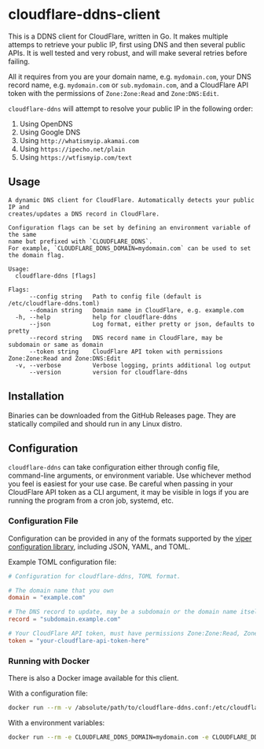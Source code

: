 # cloudflare-ddns-client
This is a DDNS client for CloudFlare, written in Go. It makes multiple attemps to retrieve your public IP, first using DNS and then several public APIs. It is well tested and very robust, and will make several retries before failing.

All it requires from you are your domain name, e.g. `mydomain.com`, your DNS record name, e.g. `mydomain.com` or `sub.mydomain.com`, and a CloudFlare API token with the permissions of `Zone:Zone:Read` and `Zone:DNS:Edit`.

`cloudflare-ddns` will attempt to resolve your public IP in the following order:
 1. Using OpenDNS
 2. Using Google DNS
 3. Using `http://whatismyip.akamai.com`
 4. Using `https://ipecho.net/plain`
 5. Using `https://wtfismyip.com/text`

## Usage
```
A dynamic DNS client for CloudFlare. Automatically detects your public IP and
creates/updates a DNS record in CloudFlare.

Configuration flags can be set by defining an environment variable of the same
name but prefixed with `CLOUDFLARE_DDNS`.
For example, `CLOUDFLARE_DDNS_DOMAIN=mydomain.com` can be used to set the domain flag.

Usage:
  cloudflare-ddns [flags]

Flags:
      --config string   Path to config file (default is /etc/cloudflare-ddns.toml)
      --domain string   Domain name in CloudFlare, e.g. example.com
  -h, --help            help for cloudflare-ddns
      --json            Log format, either pretty or json, defaults to pretty
      --record string   DNS record name in CloudFlare, may be subdomain or same as domain
      --token string    CloudFlare API token with permissions Zone:Zone:Read and Zone:DNS:Edit
  -v, --verbose         Verbose logging, prints additional log output
      --version         version for cloudflare-ddns

```

## Installation
Binaries can be downloaded from the GitHub Releases page. They are statically compiled and should run in any Linux distro.

## Configuration

`cloudflare-ddns` can take configuration either through config file, command-line arguments, or environment variable. Use whichever method you feel is easiest for your use case. Be careful when passing in your CloudFlare API token as a CLI argument, it may be visible in logs if you are running the program from a cron job, systemd, etc.

### Configuration File
Configuration can be provided in any of the formats supported by the [viper configuration library](https://github.com/spf13/viper), including JSON, YAML, and TOML.

Example TOML configuration file:
```toml
# Configuration for cloudflare-ddns, TOML format.

# The domain name that you own
domain = "example.com"

# The DNS record to update, may be a subdomain or the domain name itself
record = "subdomain.example.com"

# Your CloudFlare API token, must have permissions Zone:Zone:Read, Zone:DNS:Edit
token = "your-cloudflare-api-token-here"
```

### Running with Docker
There is also a Docker image available for this client.

With a configuration file:
```sh
docker run --rm -v /absolute/path/to/cloudflare-ddns.conf:/etc/cloudflare-ddns.conf mattolenik/cloudflare-ddns-client
```

With a environment variables:
```sh
docker run --rm -e CLOUDFLARE_DDNS_DOMAIN=mydomain.com -e CLOUDFLARE_DDNS_RECORD=sub.mydomain.com -e CLOUDFLARE_DDNS_TOKEN=<your-cloudflare-api-token> mattolenik/cloudflare-ddns-client
```